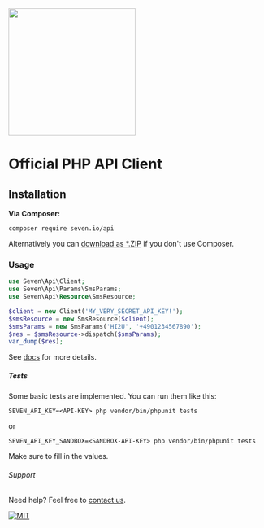 <img src="https://www.seven.io/wp-content/uploads/Logo.svg" width="250" />

# Official PHP API Client

## Installation

**Via Composer:**

```shell script 
composer require seven.io/api
```

Alternatively you
can [download as *.ZIP](https://github.com/seven-io/php-client/releases/latest "download as *.ZIP")
if you don't use Composer.

### Usage

```php
use Seven\Api\Client;
use Seven\Api\Params\SmsParams;
use Seven\Api\Resource\SmsResource;

$client = new Client('MY_VERY_SECRET_API_KEY!');
$smsResource = new SmsResource($client);
$smsParams = new SmsParams('HI2U', '+4901234567890');
$res = $smsResource->dispatch($smsParams);
var_dump($res);
```

See [docs](/docs) for more details.

##### Tests

Some basic tests are implemented. You can run them like this:

```shell script
SEVEN_API_KEY=<API-KEY> php vendor/bin/phpunit tests
```

or

```shell script
SEVEN_API_KEY_SANDBOX=<SANDBOX-API-KEY> php vendor/bin/phpunit tests
```

Make sure to fill in the values.

###### Support

Need help? Feel free to [contact us](https://www.seven.io/en/company/contact/).

[![MIT](https://img.shields.io/badge/License-MIT-teal.svg)](LICENSE)
